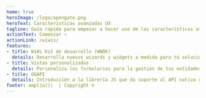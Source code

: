 ```yaml
---
home: true
heroImage: /logo/opengate.png
heroText: Características avanzadas UX
tagline: Guía rápida para empezar a hacer uso de las características avanzadas de Opengate UX
actionText: Comenzar →
actionLink: /wiwis/
features:
- title: WiWi Kit de desarrollo (WWDK)
  details: Desarrolla nuevos wizards y widgets a medida para tú solución
- title: Vistas personalizadas
  details: Personaliza los formularios para la gestión de tus entidades
- title: OGAPI
  details: Introducción a la librería JS que da soporte al API nativa de Opengate
footer: amplía)))  | Copyright ©
---
```



